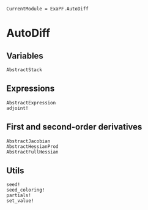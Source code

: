 ```@meta
CurrentModule = ExaPF.AutoDiff
```
# AutoDiff

## Variables
```@docs
AbstractStack

```

## Expressions

```@docs
AbstractExpression
adjoint!

```


## First and second-order derivatives

```@docs
AbstractJacobian
AbstractHessianProd
AbstractFullHessian
```

## Utils
```@docs
seed!
seed_coloring!
partials!
set_value!
```
